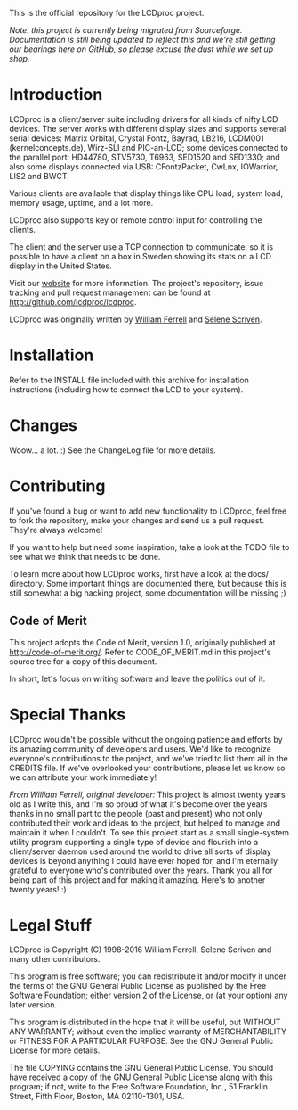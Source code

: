 This is the official repository for the LCDproc project.

_Note: this project is currently being migrated from Sourceforge. Documentation
is still being updated to reflect this and we're still getting our bearings here
on GitHub, so please excuse the dust while we set up shop._

# Introduction

LCDproc is a client/server suite including drivers for all kinds of nifty LCD
devices. The server works with different display sizes and supports several
serial devices: Matrix Orbital, Crystal Fontz, Bayrad, LB216, LCDM001
(kernelconcepts.de), Wirz-SLI and PIC-an-LCD; some devices connected to
the parallel port: HD44780, STV5730, T6963, SED1520 and SED1330; and also
some displays connected via USB: CFontzPacket, CwLnx, IOWarrior, LIS2 and
BWCT.

Various clients are available that display things like CPU load, system load,
memory usage, uptime, and a lot more.

LCDproc also supports key or remote control input for controlling the clients.

The client and the server use a TCP connection to communicate, so it is
possible to have a client on a box in Sweden showing its stats on a LCD
display in the United States.

Visit our [website](http://lcdproc.org/) for more information. The project's
repository, issue tracking and pull request management can be found at
http://github.com/lcdproc/lcdproc.

LCDproc was originally written by [William Ferrell](mailto:willfe@gmail.com)
and [Selene Scriven](lcdproc@toykeeper.net).

# Installation

Refer to the INSTALL file included with this archive for installation
instructions (including how to connect the LCD to your system).

# Changes

Woow...  a lot.  :)
See the ChangeLog file for more details.

# Contributing

If you've found a bug or want to add new functionality to LCDproc, feel free
to fork the repository, make your changes and send us a pull request. They're
always welcome!

If you want to help but need some inspiration, take a look at the TODO
file to see what we think that needs to be done.

To learn more about how LCDproc works, first have a look at the docs/
directory. Some important things are documented there, but because this is
still somewhat a big hacking project, some documentation will be missing ;)

## Code of Merit

This project adopts the Code of Merit, version 1.0, originally published
at http://code-of-merit.org/. Refer to CODE_OF_MERIT.md in this project's
source tree for a copy of this document.

In short, let's focus on writing software and leave the politics out of it.

# Special Thanks

LCDproc wouldn't be possible without the ongoing patience and efforts by its
amazing community of developers and users. We'd like to recognize everyone's
contributions to the project, and we've tried to list them all in the CREDITS
file. If we've overlooked your contributions, please let us know so we can
attribute your work immediately!

_From William Ferrell, original developer:_ This project is almost twenty years
old as I write this, and I'm so proud of what it's become over the years thanks
in no small part to the people (past and present) who not only contributed their
work and ideas to the project, but helped to manage and maintain it when I
couldn't. To see this project start as a small single-system utility program
supporting a single type of device and flourish into a client/server daemon used
around the world to drive all sorts of display devices is beyond anything I could
have ever hoped for, and I'm eternally grateful to everyone who's contributed
over the years. Thank you all for being part of this project and for making it
amazing. Here's to another twenty years! :)

# Legal Stuff

LCDproc is Copyright (C) 1998-2016
	William Ferrell, Selene Scriven and many other contributors.

This program is free software; you can redistribute it and/or
modify it under the terms of the GNU General Public License
as published by the Free Software Foundation; either version 2
of the License, or (at your option) any later version.

This program is distributed in the hope that it will be useful,
but WITHOUT ANY WARRANTY; without even the implied warranty of
MERCHANTABILITY or FITNESS FOR A PARTICULAR PURPOSE.  See the
GNU General Public License for more details.

The file COPYING contains the GNU General Public License.
You should have received a copy of the GNU General Public License
along with this program; if not, write to the Free Software
Foundation, Inc., 51 Franklin Street, Fifth Floor, Boston, MA 02110-1301, USA.
